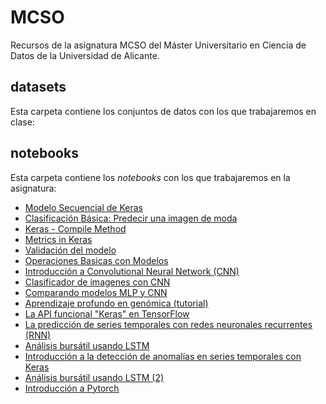 # MCSO
Recursos de la asignatura MCSO del Máster Universitario en Ciencia de Datos de la Universidad de Alicante.

## datasets
Esta carpeta contiene los conjuntos de datos con los que trabajaremos en clase:


## notebooks
Esta carpeta contiene los *notebooks* con los que trabajaremos en la asignatura:
* [Modelo Secuencial de Keras](https://github.com/davidogm/DataScience/blob/main/MCSO/notebooks/01_sequential_model.ipynb) 
* [Clasificación Básica: Predecir una imagen de moda](https://github.com/davidogm/DataScience/blob/main/MCSO/notebooks/02_classification.ipynb)
* [Keras - Compile Method](https://github.com/davidogm/DataScience/blob/main/MCSO/notebooks/03_CompileMethod.ipynb)
* [Metrics in Keras](https://github.com/davidogm/DataScience/blob/main/MCSO/notebooks/04_Metrics.ipynb)
* [Validación del modelo](https://github.com/davidogm/DataScience/blob/main/MCSO/notebooks/05_ValidaciónModeloIris.ipynb)
* [Operaciones Basicas con Modelos](https://github.com/davidogm/DataScience/blob/main/MCSO/notebooks/06_OperacionesBasicasConModelos.ipynb)
* [Introducción a Convolutional Neural Network (CNN)](https://github.com/davidogm/DataScience/blob/main/MCSO/notebooks/07_cnn.ipynb)
* [Clasificador de imagenes con CNN](https://github.com/davidogm/DataScience/blob/main/MCSO/notebooks/08_ClasificadorImagenes.ipynb)
* [Comparando modelos MLP y CNN](https://github.com/davidogm/DataScience/blob/main/MCSO/notebooks/09_ComparandoMLP_CNN.ipynb)
* [Aprendizaje profundo en genómica (tutorial)](https://github.com/davidogm/DataScience/blob/main/MCSO/notebooks/10_A_Primer_on_Deep_Learning_in_Genomics_Public.ipynb)
* [La API funcional "Keras" en TensorFlow](https://github.com/davidogm/DataScience/blob/main/MCSO/notebooks/11_functional.ipynb)
* [La predicción de series temporales con redes neuronales recurrentes (RNN)](https://github.com/davidogm/DataScience/blob/main/MCSO/notebooks/12_BikeSharing.ipynb)
* [Análisis bursátil usando LSTM](https://github.com/davidogm/DataScience/blob/main/MCSO/notebooks/13_Stock_market_analysis_and_prediction_using_lstm.ipynb)
* [Introducción a la detección de anomalías en series temporales con Keras](https://github.com/davidogm/DataScience/blob/main/MCSO/notebooks/14_DetecccionAnomaliasKerasSeriesTemporales.ipynb)
* [Análisis bursátil usando LSTM (2)](https://github.com/davidogm/DataScience/blob/main/MCSO/notebooks/15_BolsaLSTM.ipynb)
* [Introducción a Pytorch](https://github.com/davidogm/DataScience/blob/main/MCSO/notebooks/16_Pytorch.ipynb)

